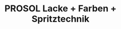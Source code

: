 ---
title: "PROSOL Lacke + Farben + Spritztechnik"
url: /coburg/prosol-lacke-farben-spritztechnik/
shop: Farben
---